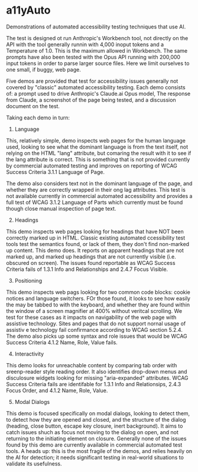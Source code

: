 # a11yAuto
Demonstrations of automated accessibility testing techniques that use AI.

The test is designed ot run Anthropic's Workbench tool, not directly
on the API with the tool generally runnin with 4,000 inoput tokens and
a Temperature of 1.0. This is the maximum allowed in Workbench. The
same prompts have also been tested with the Opus API running with 
200,000 input tokens in order to parse larger source files. Here we
limit ourselves to one small, if buggy, web page.

Five demos are provided that test for accessibility issues generally 
not covered by "classic" automated accessibility testing. Each demo
consists of: a prompt used to drive Anthropic's Claude.ai Opus model,
The response from Claude, a screenshot of the page being tested, and
a discussion document on the test.

Taking each demo in turn:

1. Language

This, relatively simple, demo inspects web pages for the human language used, looking to see what the dominant language is from the text itself, not relying on the HTML "lang" attribute, but comaring the result with it to see if the lang attribute is correct. This is something that is not provided currently by commercial automated testing and improves on reporting of WCAG Success Criteria 3.1.1 Language of Page.

The demo also considers text not in the dominant language of the page, and whether they are correctly wrapped in their ong lag attributes. This test is not available currently in commercial automated accessibility and provides a full test of WCAG 3.1.2 Language of Parts which currently must be found though close manual inspection of page text.

2. Headings

This demo inspects web pages looking for headings that have NOT been correctly marked up in HTML. Classic existing automated ccessibility test tools test the semantics found, or lack of them, they don't find non-marked up content. This demo does. It reports on apparent headings that are not marked up, and marked up headings that are not currently visible (i.e. obscured on screen). The issues found reportable as WCAG Success Criteria fails of 1.3.1 Info and Relationships and 2.4.7 Focus Visible.

3. Positioning

This demo inspects web pags looking for two common code blocks: cookie notices and language switchers. FOr those found, it looks to see how easily the may be tabbed to with the keyboard, and whether they are found within the window of a screen magnifier at 400% without veritcal scrolling. We test for these cases as it impacts on navigability of the web page with assistive technology. Sites and pages that do not support nornal usage of assistiv e technology fail confirmance according to WCAG section 5.2.4.
The demo also picks up some syntax and role issues that would be WCAG Success Criteria 4.1.2 Name, Role, Value fails.

4. Interactivity

This demo looks for unreachable content by comparing tab order with sreenp-reader style reading order. It also identifies drop-down menus and disculosure widgets looking for missing "aria-expanded" attributes. WCAG Success Criteria fails are identifable for 1.3.1 Info and Relationsips, 2.4.3 Focus Order, and 4.1.2 Name, Role, Value.

5. Modal Dialogs

This demo is focused specifically on modal dialogs, looking to detect them, to detect how they are opened and closed, and the structure of the dialog (heading, close button, escape key closure, inert background). It aims to catch issues shuch as focus not moving to the dialog on open, and not returning to the initiating element on closure. Generally none of the issues found by this demo are currently available in commercial automated test tools. A heads up: this is the most fragile of the demos, and relies heavily on the AI for detection; it needs significant testing in real-world situations to validate its usefulness.


